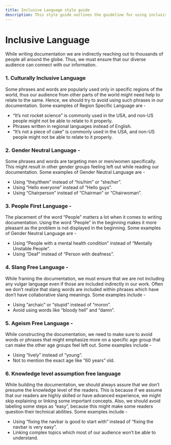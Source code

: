 ```yaml
---
title: Inclusive Language style guide
description: This style guide outlines the guideline for using inclusive languages in documentation.
---
```


# Inclusive Language

While writing documentation we are indirectly reaching out to thousands of people all around the globe. 
Thus, we must ensure that our diverse audience can connect with our information. 

### 1. Culturally Inclusive Language

Some phrases and words are popularly used only in specific regions of the world, thus our audience from other parts 
of the world might need help to relate to the same. Hence, we should try to avoid using such phrases in our documentation. 
Some examples of Region Specific Language are -
- “It’s not rocket science” is commonly used in the USA, and non-US people might not be able to relate to it properly.
- Phrases written in regional languages instead of English.
- “It’s not a piece of cake” is commonly used in the USA, and non-US people might not be able to relate to it properly.

### 2. Gender Neutral Language - 

Some phrases and words are targeting men or men/women specifically. This might result in other gender groups feeling 
left out while reading our documentation. 
Some examples of Gender Neutral Language are -
- Using “they/them” instead of “his/him” or “she/her”.
- Using “Hello everyone” instead of “Hello guys”.
- Using “Chairperson” instead of “Chairman” or “Chairwoman”.

### 3. People First Language - 

The placement of the word “People” matters a lot when it comes to writing documentation. 
Using the word “People” in the beginning makes it more pleasant as the problem is not displayed in the beginning.
Some examples of Gender Neutral Language are -
- Using “People with a mental health condition” instead of “Mentally Unstable People”.
- Using “Deaf” instead of “Person with deafness”.

### 4. Slang Free Language -

While framing the documentation, we must ensure that we are not including any vulgar language even if those are 
included indirectly in our work. Often we don’t realize that slang words are included within phrases which have 
don’t have collaborative slang meanings. 
Some examples include -
- Using “archaic” or “stupid” instead of “moron”.
- Avoid using words like “bloody hell” and “damn”.

### 5. Ageism Free Language -  

While constructing the documentation, we need to make sure to avoid words or phrases that might emphasize more 
on a specific age group that can make the other age groups feel left out. 
Some examples include -
- Using “lively” instead of “young”.
- Not to mention the exact age like “60 years” old.

### 6. Knowledge level assumption free language

While building the documentation, we should always assure that we don’t presume the knowledge level of the readers. 
This is because if we assume that our readers are highly skilled or have advanced experience, 
we might skip explaining or linking some important concepts. Also, we should avoid labeling some steps as “easy”, 
because this might make some readers question their technical abilities.
Some examples include -
- Using “fixing the navbar is good to start with” instead of “fixing the navbar is very easy”.
- Linking complex topics which most of our audience won’t be able to understand.
